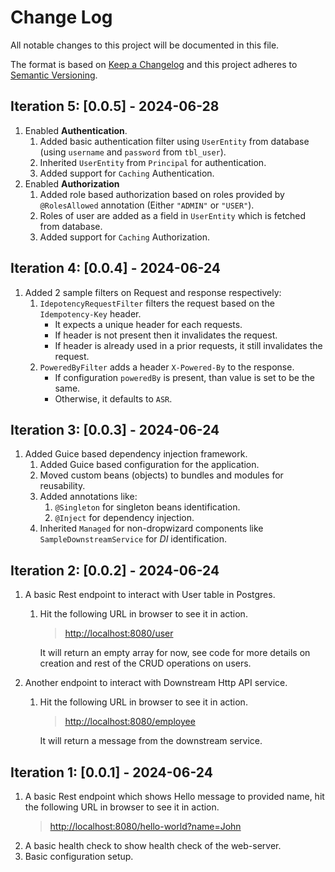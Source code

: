 # Change Log

All notable changes to this project will be documented in this file.

The format is based on [Keep a Changelog](http://keepachangelog.com/)
and this project adheres to [Semantic Versioning](http://semver.org/).

## **Iteration 5**: [0.0.5] - 2024-06-28

1. Enabled **Authentication**.
    1. Added basic authentication filter using `UserEntity` from database (using `username` and `password`
       from `tbl_user`).
    2. Inherited `UserEntity` from `Principal` for authentication.
    3. Added support for `Caching` Authentication.
2. Enabled **Authorization**
    1. Added role based authorization based on roles provided by `@RolesAllowed` annotation (Either `"ADMIN"`
       or `"USER"`).
    2. Roles of user are added as a field in `UserEntity` which is fetched from database.
    3. Added support for `Caching` Authorization.

## **Iteration 4**: [0.0.4] - 2024-06-24

1. Added 2 sample filters on Request and response respectively:
    1. `IdepotencyRequestFilter` filters the request based on the `Idempotency-Key` header.
        * It expects a unique header for each requests.
        * If header is not present then it invalidates the request.
        * If header is already used in a prior requests, it still invalidates the request.
    2. `PoweredByFilter` adds a header `X-Powered-By` to the response.
        * If configuration `poweredBy` is present, than value is set to be the same.
        * Otherwise, it defaults to `ASR`.

## **Iteration 3**: [0.0.3] - 2024-06-24

1. Added Guice based dependency injection framework.
    1. Added Guice based configuration for the application.
    2. Moved custom beans (objects) to bundles and modules for reusability.
    3. Added annotations like:
        1. `@Singleton` for singleton beans identification.
        2. `@Inject` for dependency injection.
    4. Inherited `Managed` for non-dropwizard components like `SampleDownstreamService` for _DI_ identification.

## **Iteration 2**: [0.0.2] - 2024-06-24

1. A basic Rest endpoint to interact with User table in Postgres.
    1. Hit the following URL in browser to see it in action.
       > [http://localhost:8080/user](http://localhost:8080/user)

       It will return an empty array for now, see code for more details on creation and rest of the CRUD operations on
       users.
2. Another endpoint to interact with Downstream Http API service.
    1. Hit the following URL in browser to see it in action.
       > [http://localhost:8080/employee](http://localhost:8080/employee)

       It will return a message from the downstream service.

## **Iteration 1**: [0.0.1] - 2024-06-24

1. A basic Rest endpoint which shows Hello message to provided name, hit the following URL in browser to see it in
   action.
   > [http://localhost:8080/hello-world?name=John](http://localhost:8080/hello?name=John)
2. A basic health check to show health check of the web-server.
3. Basic configuration setup.
